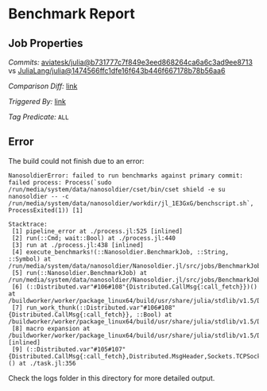# Benchmark Report

## Job Properties

*Commits:* [aviatesk/julia@b731777c7f849e3eed868264ca6a6c3ad9ee8713](https://github.com/aviatesk/julia/commit/b731777c7f849e3eed868264ca6a6c3ad9ee8713) vs [JuliaLang/julia@1474566ffc1dfe16f643b446f667178b78b56aa6](https://github.com/JuliaLang/julia/commit/1474566ffc1dfe16f643b446f667178b78b56aa6)

*Comparison Diff:* [link](https://github.com/JuliaLang/julia/compare/1474566ffc1dfe16f643b446f667178b78b56aa6..aviatesk/julia:b731777c7f849e3eed868264ca6a6c3ad9ee8713)

*Triggered By:* [link](https://github.com/JuliaLang/julia/pull/40561#issuecomment-826044649)

*Tag Predicate:* `ALL`

## Error

The build could not finish due to an error:

```
NanosoldierError: failed to run benchmarks against primary commit: failed process: Process(`sudo /run/media/system/data/nanosoldier/cset/bin/cset shield -e su nanosoldier -- -c /run/media/system/data/nanosoldier/workdir/jl_1E3GxG/benchscript.sh`, ProcessExited(1)) [1]

Stacktrace:
 [1] pipeline_error at ./process.jl:525 [inlined]
 [2] run(::Cmd; wait::Bool) at ./process.jl:440
 [3] run at ./process.jl:438 [inlined]
 [4] execute_benchmarks!(::Nanosoldier.BenchmarkJob, ::String, ::Symbol) at /run/media/system/data/nanosoldier/Nanosoldier.jl/src/jobs/BenchmarkJob.jl:466
 [5] run(::Nanosoldier.BenchmarkJob) at /run/media/system/data/nanosoldier/Nanosoldier.jl/src/jobs/BenchmarkJob.jl:228
 [6] (::Distributed.var"#106#108"{Distributed.CallMsg{:call_fetch}})() at /buildworker/worker/package_linux64/build/usr/share/julia/stdlib/v1.5/Distributed/src/process_messages.jl:294
 [7] run_work_thunk(::Distributed.var"#106#108"{Distributed.CallMsg{:call_fetch}}, ::Bool) at /buildworker/worker/package_linux64/build/usr/share/julia/stdlib/v1.5/Distributed/src/process_messages.jl:79
 [8] macro expansion at /buildworker/worker/package_linux64/build/usr/share/julia/stdlib/v1.5/Distributed/src/process_messages.jl:294 [inlined]
 [9] (::Distributed.var"#105#107"{Distributed.CallMsg{:call_fetch},Distributed.MsgHeader,Sockets.TCPSocket})() at ./task.jl:356
```

Check the logs folder in this directory for more detailed output.

